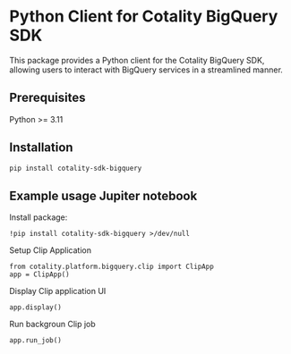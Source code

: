 # Python Client for Cotality BigQuery SDK
This package provides a Python client for the Cotality BigQuery SDK, allowing users to interact with BigQuery services in a streamlined manner.

## Prerequisites
Python >= 3.11

## Installation
```zsh
pip install cotality-sdk-bigquery
```

## Example usage Jupiter notebook

Install package:
```
!pip install cotality-sdk-bigquery >/dev/null
```

Setup Clip Application
```
from cotality.platform.bigquery.clip import ClipApp
app = ClipApp()
```
Display Clip application UI
```
app.display()
```
Run backgroun Clip job
```
app.run_job()
```